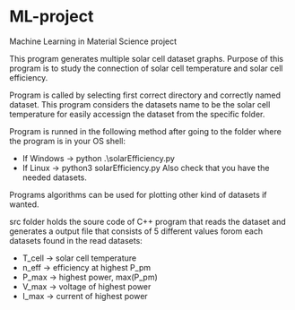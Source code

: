# ML-project
Machine Learning in Material Science project

This program generates multiple solar cell dataset graphs. Purpose of this program is to study the connection of solar cell temperature and solar cell efficiency.

Program is called by selecting first correct directory and correctly named dataset. This program considers the datasets name to be the solar cell temperature for easily accessign the dataset from the specific folder.

Program is runned in the following method after going to the folder where the program is in your OS shell:
 - If Windows -> python .\solarEfficiency.py
 - If Linux -> python3 solarEfficiency.py
Also check that you have the needed datasets.

Programs algorithms can be used for plotting other kind of datasets if wanted.

src folder holds the soure code of C++ program that reads the dataset and generates a output file that consists of 5 different values forom each datasets found in the read datasets:
 - T_cell -> solar cell temperature
 - n_eff -> efficiency at highest P_pm
 - P_max -> highest power, max(P_pm)
 - V_max -> voltage of highest power
 - I_max -> current of highest power
